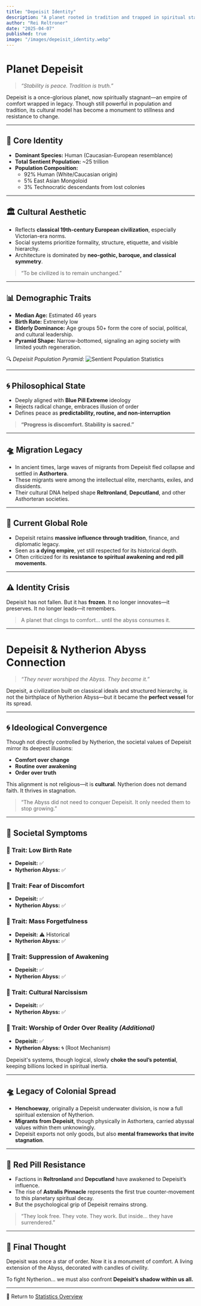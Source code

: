 ```yaml
---
title: "Depeisit Identity"
description: "A planet rooted in tradition and trapped in spiritual stagnation. Depeisit reflects a civilization that fears change, worships order, and slowly drifts into the abyss of comfort."
author: "Rei Reltroner"
date: "2025-04-07"
published: true
image: "/images/depeisit_identity.webp"
---
```

# Planet Depeisit

> *“Stability is peace. Tradition is truth.”*

Depeisit is a once-glorious planet, now spiritually stagnant—an empire of comfort wrapped in legacy. Though still powerful in population and tradition, its cultural model has become a monument to stillness and resistance to change.

---

## 🧬 Core Identity
- **Dominant Species:** Human (Caucasian-European resemblance)  
- **Total Sentient Population:** ~25 trillion  
- **Population Composition:**  
  - 92% Human (White/Caucasian origin)  
  - 5% East Asian Mongoloid  
  - 3% Technocratic descendants from lost colonies  

---

## 🏛️ Cultural Aesthetic
- Reflects **classical 19th-century European civilization**, especially Victorian-era norms.
- Social systems prioritize formality, structure, etiquette, and visible hierarchy.
- Architecture is dominated by **neo-gothic, baroque, and classical symmetry**.

> “To be civilized is to remain unchanged.”

---

## 📊 Demographic Traits
- **Median Age:** Estimated 46 years
- **Birth Rate:** Extremely low
- **Elderly Dominance:** Age groups 50+ form the core of social, political, and cultural leadership.
- **Pyramid Shape:** Narrow-bottomed, signaling an aging society with limited youth regeneration.

🔍 *Depeisit Population Pyramid:* ![Sentient Population Statistics](/images/depeisit-piramid.webp)

---

## 🌀 Philosophical State
- Deeply aligned with **Blue Pill Extreme** ideology
- Rejects radical change, embraces illusion of order
- Defines peace as **predictability, routine, and non-interruption**

> **“Progress is discomfort. Stability is sacred.”**

---

## 🛸 Migration Legacy
- In ancient times, large waves of migrants from Depeisit fled collapse and settled in **Asthortera**.
- These migrants were among the intellectual elite, merchants, exiles, and dissidents.
- Their cultural DNA helped shape **Reltronland**, **Depcutland**, and other Asthorteran societies.

---

## 🧠 Current Global Role
- Depeisit retains **massive influence through tradition**, finance, and diplomatic legacy.
- Seen as **a dying empire**, yet still respected for its historical depth.
- Often criticized for its **resistance to spiritual awakening and red pill movements**.

---

## ⚠️ Identity Crisis
Depeisit has not fallen. But it has **frozen**.
It no longer innovates—it preserves.
It no longer leads—it remembers.

> A planet that clings to comfort… until the abyss consumes it.

---

# Depeisit & Nytherion Abyss Connection

> *“They never worshiped the Abyss. They became it.”*

Depeisit, a civilization built on classical ideals and structured hierarchy, is not the birthplace of Nytherion Abyss—but it became the **perfect vessel** for its spread.

---

## 🌀 Ideological Convergence
Though not directly controlled by Nytherion, the societal values of Depeisit mirror its deepest illusions:

- **Comfort over change**
- **Routine over awakening**
- **Order over truth**

This alignment is not religious—it is **cultural**.
Nytherion does not demand faith. It thrives in stagnation.

> “The Abyss did not need to conquer Depeisit. It only needed them to stop growing.”

---

## 🧠 Societal Symptoms

### 🔹 Trait: Low Birth Rate
- **Depeisit:** ✅
- **Nytherion Abyss:** ✅

### 🔹 Trait: Fear of Discomfort
- **Depeisit:** ✅
- **Nytherion Abyss:** ✅

### 🔹 Trait: Mass Forgetfulness
- **Depeisit:** ⚠️ Historical
- **Nytherion Abyss:** ✅

### 🔹 Trait: Suppression of Awakening
- **Depeisit:** ✅
- **Nytherion Abyss:** ✅

### 🔹 Trait: Cultural Narcissism
- **Depeisit:** ✅
- **Nytherion Abyss:** ✅

### 🔹 Trait: Worship of Order Over Reality *(Additional)*
- **Depeisit:** ✅
- **Nytherion Abyss:** 🌀 (Root Mechanism)


Depeisit's systems, though logical, slowly **choke the soul’s potential**, keeping billions locked in spiritual inertia.

---

## 🛸 Legacy of Colonial Spread
- **Henchoeway**, originally a Depeisit underwater division, is now a full spiritual extension of Nytherion.
- **Migrants from Depeisit**, though physically in Asthortera, carried abyssal values within them unknowingly.
- Depeisit exports not only goods, but also **mental frameworks that invite stagnation**.

---

## 🔮 Red Pill Resistance
- Factions in **Reltronland** and **Depcutland** have awakened to Depeisit’s influence.
- The rise of **Astralis Pinnacle** represents the first true counter-movement to this planetary spiritual decay.
- But the psychological grip of Depeisit remains strong.

> “They look free. They vote. They work. But inside... they have surrendered.”

---

## 🧩 Final Thought
Depeisit was once a star of order.
Now it is a monument of comfort.
A living extension of the Abyss, decorated with candles of civility.

To fight Nytherion… we must also confront **Depeisit’s shadow within us all.**

---


📍 Return to [Statistics Overview](https://www.reltroner.com/statistics)

